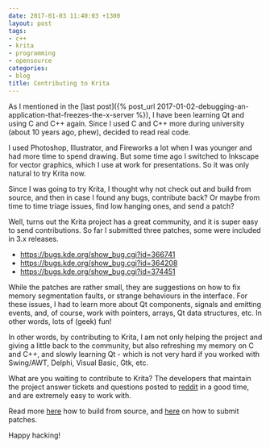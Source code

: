 ```yaml
---
date: 2017-01-03 11:40:03 +1300
layout: post
tags:
- c++
- krita
- programming
- opensource
categories:
- blog
title: Contributing to Krita
---
```


As I mentioned in the [last post]({% post_url 2017-01-02-debugging-an-application-that-freezes-the-x-server %}),
I have been learning Qt and using C and C++ again.
Since I used C and C++ more during university (about 10 years ago, phew), decided
to read real code.

I used Photoshop, Illustrator, and Fireworks a lot when I was younger and had more
time to spend drawing. But some time ago I switched to Inkscape for vector graphics,
which I use at work for presentations. So it was only natural to try Krita now.

Since I was going to try Krita, I thought why not check out and build from source, and then
in case I found any bugs, contribute back? Or maybe from time to time triage issues,
find low hanging ones, and send a patch?

Well, turns out the Krita project has a great community, and it is super easy to send
contributions. So far I submitted three patches, some were included in 3.x releases.

* <a href="https://bugs.kde.org/show_bug.cgi?id=366741">https://bugs.kde.org/show_bug.cgi?id=366741</a>
* <a href="https://bugs.kde.org/show_bug.cgi?id=364208">https://bugs.kde.org/show_bug.cgi?id=364208</a>
* <a href="https://bugs.kde.org/show_bug.cgi?id=374451">https://bugs.kde.org/show_bug.cgi?id=374451</a>

While the patches are rather small, they are suggestions on how to fix memory
segmentation faults, or strange behaviours in the interface. For these issues,
I had to learn more about Qt components, signals and emitting events, and,
of course, work with pointers, arrays, Qt data structures, etc. In other words,
lots of (geek) fun!

In other words, by contributing to Krita, I am not only helping the project
and giving a little back to the community, but also refreshing my memory on
C and C++, and slowly learning Qt - which is not very hard if you worked with
Swing/AWT, Delphi, Visual Basic, Gtk, etc.

What are you waiting to contribute to Krita? The developers that maintain the
project answer tickets and questions posted to [reddit](https://reddit.com/r/krita)
in a good time, and are extremely easy to work with.

Read more [here](http://www.davidrevoy.com/article193/guide-building-krita-on-linux-for-cats) how to build from source, and
[here](https://krita.org/en/get-involved/developers/) on how to submit patches.

Happy hacking!
